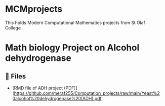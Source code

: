 # MCMprojects
This holds Modern Computational Mathematics projects from St Olaf College 


# Math biology Project on Alcohol dehydrogenase



## 📄 Files

- [RMD file of ADH project (PDF)](https://github.com/meraf255/Computation_projects/raw/main/Yeast%20alcohol%20dehydrogenase%20(ADH).pdf

